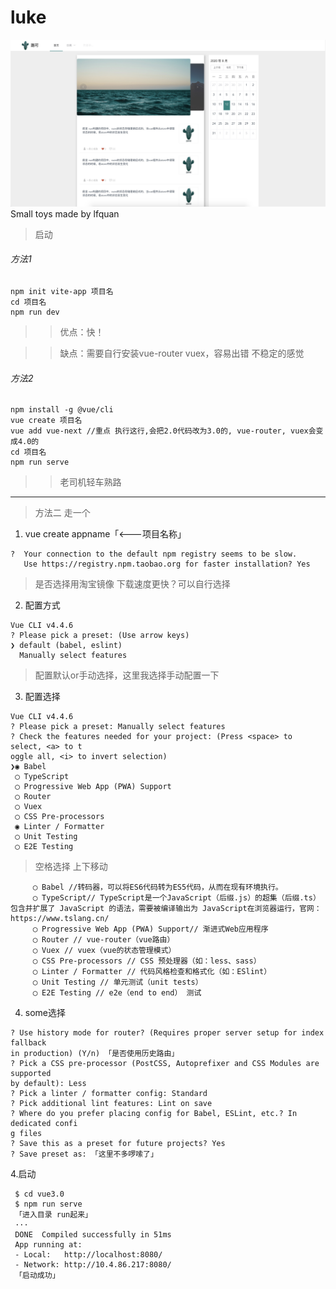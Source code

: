 # luke
![avatar](/thumbnail.png)
Small toys made by lfquan
> 启动

###### 方法1

```
npm init vite-app 项目名
cd 项目名
npm run dev
```
> > 优点：快！

> >  缺点：需要自行安装vue-router vuex，容易出错 不稳定的感觉
###### 方法2

```
npm install -g @vue/cli
vue create 项目名
vue add vue-next //重点 执行这行,会把2.0代码改为3.0的, vue-router, vuex会变成4.0的
cd 项目名
npm run serve
```
> > 老司机轻车熟路


---

> 方法二 走一个

1. vue create appname「<---项目名称」

```
?  Your connection to the default npm registry seems to be slow.
   Use https://registry.npm.taobao.org for faster installation? Yes
```
> 是否选择用淘宝镜像 下载速度更快？可以自行选择

2.  配置方式
```
Vue CLI v4.4.6
? Please pick a preset: (Use arrow keys)
❯ default (babel, eslint) 
  Manually select features 
```
> 配置默认or手动选择，这里我选择手动配置一下

3. 配置选择
```
Vue CLI v4.4.6
? Please pick a preset: Manually select features
? Check the features needed for your project: (Press <space> to select, <a> to t
oggle all, <i> to invert selection)
❯◉ Babel
 ◯ TypeScript
 ◯ Progressive Web App (PWA) Support
 ◯ Router
 ◯ Vuex
 ◯ CSS Pre-processors
 ◉ Linter / Formatter
 ◯ Unit Testing
 ◯ E2E Testing
```
> 空格选择 上下移动
```
     ◯ Babel //转码器，可以将ES6代码转为ES5代码，从而在现有环境执行。 
     ◯ TypeScript// TypeScript是一个JavaScript（后缀.js）的超集（后缀.ts）包含并扩展了 JavaScript 的语法，需要被编译输出为 JavaScript在浏览器运行，官网：https://www.tslang.cn/
     ◯ Progressive Web App (PWA) Support// 渐进式Web应用程序
     ◯ Router // vue-router（vue路由）
     ◯ Vuex // vuex（vue的状态管理模式）
     ◯ CSS Pre-processors // CSS 预处理器（如：less、sass）
     ◯ Linter / Formatter // 代码风格检查和格式化（如：ESlint）
     ◯ Unit Testing // 单元测试（unit tests）
     ◯ E2E Testing // e2e（end to end） 测试
```
4. some选择 
```
? Use history mode for router? (Requires proper server setup for index fallback 
in production) (Y/n) 「是否使用历史路由」
? Pick a CSS pre-processor (PostCSS, Autoprefixer and CSS Modules are supported 
by default): Less
? Pick a linter / formatter config: Standard
? Pick additional lint features: Lint on save
? Where do you prefer placing config for Babel, ESLint, etc.? In dedicated confi
g files
? Save this as a preset for future projects? Yes
? Save preset as: 「这里不多啰嗦了」
```
4.启动
```
 $ cd vue3.0
 $ npm run serve
 「进入目录 run起来」
 ···
 DONE  Compiled successfully in 51ms
 App running at:
 - Local:   http://localhost:8080/ 
 - Network: http://10.4.86.217:8080/
 「启动成功」
```

